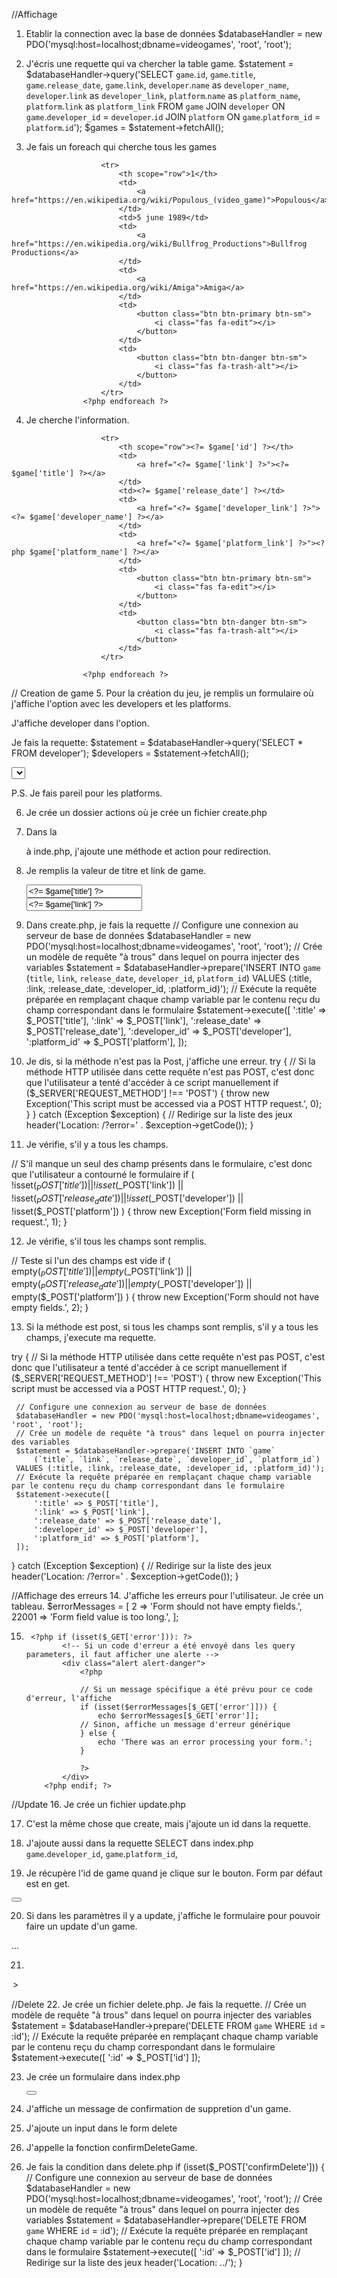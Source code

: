//Affichage

1. Etablir la connection avec la base de données
$databaseHandler = new PDO('mysql:host=localhost;dbname=videogames', 'root', 'root');

2. J'écris une requette qui va chercher la table game.
$statement = $databaseHandler->query('SELECT
    `game`.`id`,
    `game`.`title`,
    `game`.`release_date`,
    `game`.`link`,
    `developer`.`name` as `developer_name`,
    `developer`.`link` as `developer_link`,
    `platform`.`name` as `platform_name`,
    `platform`.`link` as `platform_link`
FROM `game`
JOIN `developer` ON `game`.`developer_id` = `developer`.`id`
JOIN `platform` ON `game`.`platform_id` = `platform`.`id`');
$games = $statement->fetchAll();

3. Je fais un foreach qui cherche tous les games
  <?php foreach ($games as $game) : ?>
                        <tr>
                            <th scope="row">1</th>
                            <td>
                                <a href="https://en.wikipedia.org/wiki/Populous_(video_game)">Populous</a>
                            </td>
                            <td>5 june 1989</td>
                            <td>
                                <a href="https://en.wikipedia.org/wiki/Bullfrog_Productions">Bullfrog Productions</a>
                            </td>
                            <td>
                                <a href="https://en.wikipedia.org/wiki/Amiga">Amiga</a>
                            </td>
                            <td>
                                <button class="btn btn-primary btn-sm">
                                    <i class="fas fa-edit"></i>
                                </button>
                            </td>
                            <td>
                                <button class="btn btn-danger btn-sm">
                                    <i class="fas fa-trash-alt"></i>
                                </button>
                            </td>
                        </tr>
                    <?php endforeach ?>

4. Je cherche l'information.
  <?php foreach ($games as $game) : ?>
                        <tr>
                            <th scope="row"><?= $game['id'] ?></th>
                            <td>
                                <a href="<?= $game['link'] ?>"><?= $game['title'] ?></a>
                            </td>
                            <td><?= $game['release_date'] ?></td>
                            <td>
                                <a href="<?= $game['developer_link'] ?>"><?= $game['developer_name'] ?></a>
                            </td>
                            <td>
                                <a href="<?= $game['platform_link'] ?>"><?php $game['platform_name'] ?></a>
                            </td>
                            <td>
                                <button class="btn btn-primary btn-sm">
                                    <i class="fas fa-edit"></i>
                                </button>
                            </td>
                            <td>
                                <button class="btn btn-danger btn-sm">
                                    <i class="fas fa-trash-alt"></i>
                                </button>
                            </td>
                        </tr>

                    <?php endforeach ?>

// Creation de game 
5. Pour la création du jeu, je remplis un formulaire où j'affiche l'option avec les developers et les platforms.

J'affiche developer dans l'option.

Je fais la requette:
$statement = $databaseHandler->query('SELECT * FROM developer');
$developers = $statement->fetchAll();

   <td>
                                <select name="developer">
                                    <?php foreach ($developers as $developer) : ?>
                                        <option value="<?php $developer['id'] ?>"><?= $developer['name'] ?></option>
                                    <?php endforeach ?>
                                </select>
                            </td>

P.S. Je fais pareil pour les platforms.

6. Je crée un dossier actions où je crée un fichier create.php

7. Dans la <form> à inde.php, j'ajoute une méthode et action pour redirection.
<form method="post" action="actions/create.php">

8. Je remplis la valeur de titre et link de game.

    <td>
                                <input type="text" name="title" placeholder="Title" value="<?= $game['title'] ?>" />
                                <br />
                                <input type="text" name="link" placeholder="External link" value="<?= $game['link'] ?>" />
                            </td>

9. Dans create.php, je fais la requette 
// Configure une connexion au serveur de base de données
 $databaseHandler = new PDO('mysql:host=localhost;dbname=videogames', 'root', 'root');
 // Crée un modèle de requête "à trous" dans lequel on pourra injecter des variables
 $statement = $databaseHandler->prepare('INSERT INTO `game`
     (`title`, `link`, `release_date`, `developer_id`, `platform_id`)
 VALUES (:title, :link, :release_date, :developer_id, :platform_id)');
 // Exécute la requête préparée en remplaçant chaque champ variable par le contenu reçu du champ correspondant dans le formulaire
 $statement->execute([
     ':title' => $_POST['title'],
     ':link' => $_POST['link'],
     ':release_date' => $_POST['release_date'],
     ':developer_id' => $_POST['developer'],
     ':platform_id' => $_POST['platform'],
 ]);


10. Je dis, si la méthode n'est pas la Post, j'affiche une erreur.
try {
    // Si la méthode HTTP utilisée dans cette requête n'est pas POST, c'est donc que l'utilisateur a tenté d'accéder à ce script manuellement
    if ($_SERVER['REQUEST_METHOD'] !== 'POST') {
        throw new Exception('This script must be accessed via a POST HTTP request.', 0);
    }
} catch (Exception $exception) {
    // Redirige sur la liste des jeux
    header('Location: /?error=' . $exception->getCode());
}

11. Je vérifie, s'il y a tous les champs.

   // S'il manque un seul des champ présents dans le formulaire, c'est donc que l'utilisateur a contourné le formulaire
    if (
        !isset($_POST['title']) ||
        !isset($_POST['link']) ||
        !isset($_POST['release_date']) ||
        !isset($_POST['developer']) ||
        !isset($_POST['platform'])
    ) {
        throw new Exception('Form field missing in request.', 1);
    }

12. Je vérifie, s'il tous les champs sont remplis.

   // Teste si l'un des champs est vide
    if (
        empty($_POST['title']) ||
        empty($_POST['link']) ||
        empty($_POST['release_date']) ||
        empty($_POST['developer']) ||
        empty($_POST['platform'])
    ) {
        throw new Exception('Form should not have empty fields.', 2);
    }

13. Si la méthode est post, si tous les champs sont remplis, s'il y a tous les champs, j'execute ma requette.

try {
     // Si la méthode HTTP utilisée dans cette requête n'est pas POST, c'est donc que l'utilisateur a tenté d'accéder à ce script manuellement
     if ($_SERVER['REQUEST_METHOD'] !== 'POST') {
         throw new Exception('This script must be accessed via a POST HTTP request.', 0);
     }

     // Configure une connexion au serveur de base de données
     $databaseHandler = new PDO('mysql:host=localhost;dbname=videogames', 'root', 'root');
     // Crée un modèle de requête "à trous" dans lequel on pourra injecter des variables
     $statement = $databaseHandler->prepare('INSERT INTO `game`
         (`title`, `link`, `release_date`, `developer_id`, `platform_id`)
     VALUES (:title, :link, :release_date, :developer_id, :platform_id)');
     // Exécute la requête préparée en remplaçant chaque champ variable par le contenu reçu du champ correspondant dans le formulaire
     $statement->execute([
         ':title' => $_POST['title'],
         ':link' => $_POST['link'],
         ':release_date' => $_POST['release_date'],
         ':developer_id' => $_POST['developer'],
         ':platform_id' => $_POST['platform'],
     ]);
 }
 catch (Exception $exception) {
     // Redirige sur la liste des jeux
     header('Location: /?error=' . $exception->getCode());
 }

//Affichage des erreurs
14.  J'affiche les erreurs pour l'utilisateur.
Je crée un tableau.
$errorMessages = [
     2 => 'Form should not have empty fields.',
     22001 => 'Form field value is too long.',
 ];

 15. 
          <?php if (isset($_GET['error'])): ?>
                 <!-- Si un code d'erreur a été envoyé dans les query parameters, il faut afficher une alerte -->
                 <div class="alert alert-danger">
                     <?php

                     // Si un message spécifique a été prévu pour ce code d'erreur, l'affiche
                     if (isset($errorMessages[$_GET['error']])) {
                         echo $errorMessages[$_GET['error']];
                     // Sinon, affiche un message d'erreur générique
                     } else {
                         echo 'There was an error processing your form.';
                     }

                     ?>
                 </div>
             <?php endif; ?>

//Update
16. Je crée un fichier update.php

17. C'est la même chose que create, mais j'ajoute un id dans la requette.

18. J'ajoute aussi dans la requette SELECT dans index.php
 `game`.`developer_id`,
`game`.`platform_id`,

19. Je récupère l'id de game quand je clique sur le bouton.
Form par défaut est en get.
  <td>
                                <form>
                                    <input name="update"  type="hidden" value="<?= $game['id'] ?>" />
                                    <button class="btn btn-primary btn-sm">
                                        <i class="fas fa-edit"></i>
                                    </button>
                                </form>
                            </td>

20. Si dans les paramètres il y a update, j'affiche le formulaire pour pouvoir faire un update d'un game.

 <?php if (isset($_GET['update']) && $_GET['update'] === $game['id']) : ?>
<form>...</form>
                        <?php endif ?>

21. 
 <option value="<?= $developer['id'] ?>" <?php if ($developer['id'] === $game['developer_id']) echo 'selected' ?>><?= $developer['name'] ?></option>

//Delete
22. Je crée un fichier delete.php. Je fais la requette.
    // Crée un modèle de requête "à trous" dans lequel on pourra injecter des variables
    $statement = $databaseHandler->prepare('DELETE FROM `game` WHERE `id` = :id');
    // Exécute la requête préparée en remplaçant chaque champ variable par le contenu reçu du champ correspondant dans le formulaire
    $statement->execute([
        ':id' => $_POST['id']
    ]);

23. Je crée un formulaire dans index.php
    <form method="post" action="actions/delete.php">
                                    <input type="hidden" name="id" value="<?= $game['id'] ?>" />
                                    <button type="submit" class="btn btn-danger btn-sm">
                                        <i class="fas fa-trash-alt"></i>
                                    </button>
                                </form>

24. J'affiche un message de confirmation de suppretion d'un game.
  <script>
                                    function confirmDeleteGame() {
                                        return window.confirm("Est-ce que vous êtes sûr de vouloir supprimer le jeu vidéo?");
                                    }
                                </script>

25. J'ajoute un input dans le form delete
<input type="hidden" name="confirmDelete" value="confirmDeleteGame" />

26. J'appelle la fonction confirmDeleteGame.
  <form onsubmit="return confirmDeleteGame()" method="post" action="actions/delete.php">

26. Je fais la condition dans delete.php
  if (isset($_POST['confirmDelete'])) {
        // Configure une connexion au serveur de base de données
        $databaseHandler = new PDO('mysql:host=localhost;dbname=videogames', 'root', 'root');
        // Crée un modèle de requête "à trous" dans lequel on pourra injecter des variables
        $statement = $databaseHandler->prepare('DELETE FROM `game` WHERE `id` = :id');
        // Exécute la requête préparée en remplaçant chaque champ variable par le contenu reçu du champ correspondant dans le formulaire
        $statement->execute([
            ':id' => $_POST['id']
        ]);
        // Redirige sur la liste des jeux
        header('Location: ../');
    }